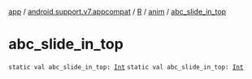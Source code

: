 [app](../../../index.md) / [android.support.v7.appcompat](../../index.md) / [R](../index.md) / [anim](index.md) / [abc_slide_in_top](.)

# abc_slide_in_top

`static val abc_slide_in_top: `[`Int`](https://kotlinlang.org/api/latest/jvm/stdlib/kotlin/-int/index.html)
`static val abc_slide_in_top: `[`Int`](https://kotlinlang.org/api/latest/jvm/stdlib/kotlin/-int/index.html)
